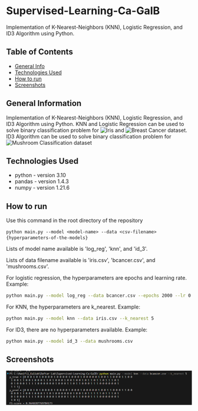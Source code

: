 # Supervised-Learning-Ca-GaIB
Implementation of K-Nearest-Neighbors (KNN), Logistic Regression, and ID3 Algorithm using Python.

## Table of Contents
* [General Info](#general-information)
* [Technologies Used](#technologies-used)
* [How to run](#how-to-run)
* [Screenshots](#screenshots)


## General Information
Implementation of K-Nearest-Neighbors (KNN), Logistic Regression, and ID3 Algorithm using Python. KNN and Logistic Regression can be used to solve binary classification problem for ![Iris](https://www.kaggle.com/datasets/uciml/iris) and ![Breast Cancer](https://www.kaggle.com/datasets/uciml/breast-cancer-wisconsin-data) dataset. ID3 Algorithm can be used to solve binary classification problem for ![Mushroom Classification](https://www.kaggle.com/datasets/uciml/mushroom-classification) dataset


## Technologies Used
- python - version 3.10
- pandas - version 1.4.3
- numpy - version 1.21.6

## How to run
Use this command in the root directory of the repository
```
python main.py --model <model-name> --data <csv-filename> {hyperparameters-of-the-models}
```
Lists of model name available is 'log_reg', 'knn', and 'id_3'.

Lists of data filename available is 'iris.csv', 'bcancer.csv', and 'mushrooms.csv'.

For logistic regression, the hyperparameters are epochs and learning rate. Example:
```sh
python main.py --model log_reg --data bcancer.csv --epochs 2000 --lr 0.1
```

For KNN, the hyperparameters are k_nearest. Example:
```sh
python main.py --model knn --data iris.csv --k_nearest 5
```

For ID3, there are no hyperparameters available. Example:
```sh
python main.py --model id_3 --data mushrooms.csv 
```


## Screenshots
![Example screenshot](./docs/1.png)